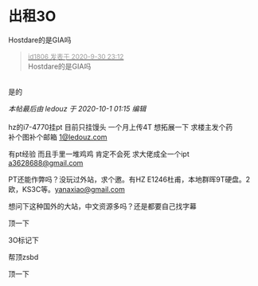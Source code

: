 # 出租3O


Hostdare的是GIA吗

<div class="quote"><blockquote><font size="2"><a href="https://www.hostloc.com/forum.php?mod=redirect&amp;goto=findpost&amp;pid=9243537&amp;ptid=749818" target="_blank"><font color="#999999">id1806 发表于 2020-9-30 23:12</font></a></font><br />
Hostdare的是GIA吗</blockquote></div><br />
是的<img id="aimg_EyP82" onclick="zoom(this, this.src, 0, 0, 0)" class="zoom" src="https://cdn.jsdelivr.net/gh/hishis/forum-master/public/images/patch.gif" onmouseover="img_onmouseoverfunc(this)" onload="thumbImg(this)" border="0" alt="" />

<i class="pstatus"> 本帖最后由 ledouz 于 2020-10-1 01:15 编辑 </i><br />
<br />
hz的i7-4770挂pt 目前只挂馒头 一个月上传4T 想拓展一下 求楼主发个药<br />
补个图补个邮箱 <a href="mailto:1@ledouz.com">1@ledouz.com</a> 

<img id="aimg_ARSV2" onclick="zoom(this, this.src, 0, 0, 0)" class="zoom" src="https://s1.ax1x.com/2020/10/01/0KGfyt.jpg" onmouseover="img_onmouseoverfunc(this)" onload="thumbImg(this)" border="0" alt="" /><br />
有pt经验 而且手里一堆鸡鸡 肯定不会死 求大佬成全一个ipt<br />
<a href="mailto:a3628688@gmail.com">a3628688@gmail.com</a>

PT还能作弊吗？没玩过外站，求个邀。有HZ E1246杜甫，本地群晖9T硬盘。2欧，KS3C等。<a href="mailto:yanaxiao@gmail.com">yanaxiao@gmail.com</a><br />
<img id="aimg_J00ut" onclick="zoom(this, this.src, 0, 0, 0)" class="zoom" src="https://tu.i3.pw/imgs/2020/10/9283c6aae2977fcd.png" onmouseover="img_onmouseoverfunc(this)" onload="thumbImg(this)" border="0" alt="" />

想问下这种国外的大站，中文资源多吗？还是都要自己找字幕

顶一下<img id="aimg_nYoyX" onclick="zoom(this, this.src, 0, 0, 0)" class="zoom" src="https://cdn.jsdelivr.net/gh/hishis/forum-master/public/images/patch.gif" onmouseover="img_onmouseoverfunc(this)" onload="thumbImg(this)" border="0" alt="" />

3O标记下

帮顶zsbd

顶一下<img id="aimg_C4HqH" onclick="zoom(this, this.src, 0, 0, 0)" class="zoom" src="https://cdn.jsdelivr.net/gh/hishis/forum-master/public/images/patch.gif" onmouseover="img_onmouseoverfunc(this)" onload="thumbImg(this)" border="0" alt="" />
